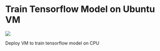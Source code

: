 # Train Tensorflow Model on Ubuntu VM

<a href="https://portal.azure.com/#create/Microsoft.Template/uri/https%3A%2F%2Fraw.githubusercontent.com%2FDorokhov%2Fobjectdetection-azure-aspnetcore-tensorflow%2Fmaster%2FDeployCPUTraining%2Fazuredeploy.json" target="_blank"><img src="http://azuredeploy.net/deploybutton.png"/></a>

Deploy VM to train tensorflow model on CPU
